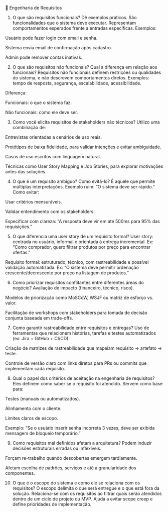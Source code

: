 🧠 Engenharia de Requisitos
1. O que são requisitos funcionais? Dê exemplos práticos.
São funcionalidades que o sistema deve executar. Representam comportamentos esperados frente a entradas específicas.
Exemplos:

Usuário pode fazer login com email e senha.

Sistema envia email de confirmação após cadastro.

Admin pode remover contas inativas.

2. O que são requisitos não funcionais? Qual a diferença em relação aos funcionais?
Requisitos não funcionais definem restrições ou qualidades do sistema, e não descrevem comportamentos diretos.
Exemplos: tempo de resposta, segurança, escalabilidade, acessibilidade.

Diferença:

Funcionais: o que o sistema faz.

Não funcionais: como ele deve ser.

3. Como você elicita requisitos de stakeholders não técnicos?
Utilizo uma combinação de:

Entrevistas orientadas a cenários de uso reais.

Protótipos de baixa fidelidade, para validar intenções e evitar ambiguidade.

Casos de uso escritos com linguagem natural.

Técnicas como User Story Mapping e Job Stories, para explorar motivações antes das soluções.

4. O que é um requisito ambíguo? Como evitá-lo?
É aquele que permite múltiplas interpretações.
Exemplo ruim: “O sistema deve ser rápido.”
Como evitar:

Usar critérios mensuráveis.

Validar entendimento com os stakeholders.

Especificar com clareza: “A resposta deve vir em até 500ms para 95% das requisições.”

5. O que diferencia uma user story de um requisito formal?
User story: centrada no usuário, informal e orientada à entrega incremental.
Ex: “Como comprador, quero filtrar produtos por preço para encontrar ofertas.”

Requisito formal: estruturado, técnico, com rastreabilidade e possível validação automatizada.
Ex: “O sistema deve permitir ordenação crescente/decrescente por preço na listagem de produtos.”

6. Como priorizar requisitos conflitantes entre diferentes áreas do negócio?
Avaliação de impacto (financeiro, técnico, risco).

Modelos de priorização como MoSCoW, WSJF ou matriz de esforço vs. valor.

Facilitação de workshops com stakeholders para tomada de decisão conjunta baseada em trade-offs.

7. Como garantir rastreabilidade entre requisitos e entregas?
Uso de ferramentas que relacionem histórias, tarefas e testes automatizados (ex: Jira + GitHub + CI/CD).

Criação de matrizes de rastreabilidade que mapeiam requisito → artefato → teste.

Controle de versão claro com links diretos para PRs ou commits que implementam cada requisito.

8. Qual o papel dos critérios de aceitação na engenharia de requisitos?
Eles definem como saber se o requisito foi atendido.
Servem como base para:

Testes (manuais ou automatizados).

Alinhamento com o cliente.

Limites claros de escopo.

Exemplo: “Se o usuário inserir senha incorreta 3 vezes, deve ser exibida mensagem de bloqueio temporário.”

9. Como requisitos mal definidos afetam a arquitetura?
Podem induzir decisões estruturais erradas ou inflexíveis.

Forçam re-trabalho quando descobertas emergem tardiamente.

Afetam escolha de padrões, serviços e até a granularidade dos componentes.

10. O que é o escopo do sistema e como ele se relaciona com os requisitos?
O escopo delimita o que será entregue e o que está fora da solução.
Relaciona-se com os requisitos ao filtrar quais serão atendidos dentro de um ciclo de projeto ou MVP.
Ajuda a evitar scope creep e define prioridades de implementação.
